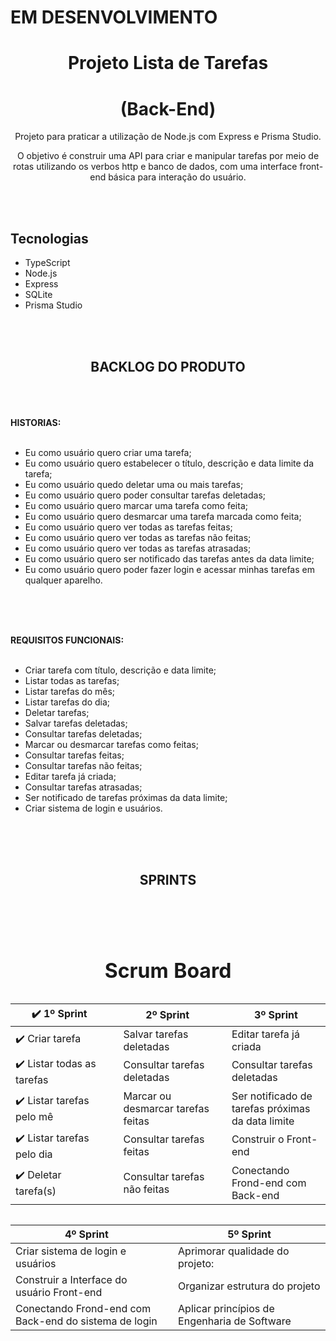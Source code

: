 # EM DESENVOLVIMENTO

<div align="center">

# Projeto Lista de Tarefas

# (Back-End)

Projeto para praticar a utilização de Node.js com Express e Prisma Studio.

O objetivo é construir uma API para criar e manipular tarefas por meio de rotas utilizando os verbos http e banco de dados, com uma interface front-end básica para interação do usuário.

</div>

<br><br>

## Tecnologias

- TypeScript
- Node.js
- Express
- SQLite
- Prisma Studio

<br><br>

<div align="center">

## BACKLOG DO PRODUTO

</div>
<br><br><br>

<strong>
HISTORIAS:
</strong>
<br><br>

- Eu como usuário quero criar uma tarefa;
- Eu como usuário quero estabelecer o título, descrição e data limite da tarefa;
- Eu como usuário quedo deletar uma ou mais tarefas;
- Eu como usuário quero poder consultar tarefas deletadas;
- Eu como usuário quero marcar uma tarefa como feita;
- Eu como usuário quero desmarcar uma tarefa marcada como feita;
- Eu como usuário quero ver todas as tarefas feitas;
- Eu como usuário quero ver todas as tarefas não feitas;
- Eu como usuário quero ver todas as tarefas atrasadas;
- Eu como usuário quero ser notificado das tarefas antes
  da data limite;
- Eu como usuário quero poder fazer login e acessar minhas 
tarefas em qualquer aparelho.

<br><br><br>

<strong>
REQUISITOS FUNCIONAIS:
</strong>
<br><br>

- Criar tarefa com título, descrição e data limite;
- Listar todas as tarefas;
- Listar tarefas do mês;
- Listar tarefas do dia;
- Deletar tarefas;
- Salvar tarefas deletadas;
- Consultar tarefas deletadas;
- Marcar ou desmarcar tarefas como feitas;
- Consultar tarefas feitas;
- Consultar tarefas não feitas;
- Editar tarefa já criada;
- Consultar tarefas atrasadas;
- Ser notificado de tarefas próximas da data limite;
- Criar sistema de login e usuários.

<br><br><br>

<div align="center">

## SPRINTS

</div>

<br><br>

<table width="100%" align="center">
      <caption> <h1 align="center">Scrum Board</h1> </caption>	         
       <thead>                      
               <th width="32%" style="text-align:center" colspan="1">✔️ 1º Sprint</th>       
               <th></th>         
               <th width="32%" style="text-align:center" colspan="2">2º Sprint</th>  
               <th></th> 
               <th width="32%" style="text-align:center" colspan="3">3º Sprint</th>    
       </thead>
       <tbody>          
           <tr>                           
                <td colspan="1">✔️ Criar tarefa</th>  
                <td></th>          
                <td colspan="2">Salvar tarefas deletadas</th>  
                <td></th> 
                 <td colspan="3">Editar tarefa já criada</td>
           </tr>
           <tr>             
                 <td colspan="1">✔️ Listar todas as tarefas</th> 
                  <td></th>  
                  <td colspan="2">Consultar tarefas deletadas</th>
                  <td></th> 
                 <td colspan="3">Consultar tarefas deletadas</td>
           </tr>
           <tr>             
                <td colspan="1">✔️ Listar tarefas pelo mê</th> 
                 <td></th>  
                 <td colspan="2">Marcar ou desmarcar tarefas feitas</th>
                 <td></th> 
                 <td colspan="3">Ser notificado de tarefas próximas da data limite</td>
           </tr>           
           <tr>             
                 <td colspan="1">✔️ Listar tarefas pelo dia</th> 
                  <td></th>    
                  <td colspan="2">Consultar tarefas feitas</th>
                  <td></th> 
                 <td colspan="3">Construir o Front-end</td>
           </tr>
           <tr>             
                 <td colspan="1">✔️ Deletar tarefa(s)</th> 
                  <td></th>  
                  <td colspan="2">Consultar tarefas não feitas</th>
                  <td></th>  
                 <td colspan="3">Conectando Frond-end com Back-end</td>
           </tr>
       </tbody>

</table>


<table width="64%" align="left">          
       <thead>                      
               <th width="49%" style="text-align:center" colspan="1">4º Sprint</th>       
               <th></th>         
               <th width="49%" style="text-align:center" colspan="2">5º Sprint</th>  
               <!-- <th></th> 
               <th width="32%" style="text-align:center" colspan="3">3º Sprint</th>     -->
       </thead>
       <tbody>          
           <tr>                           
                <td colspan="1">Criar sistema de login e usuários </th>  
                <td></th>          
                <td colspan="2">Aprimorar qualidade do projeto:</th>  
                <!-- <td></th> 
                 <td colspan="3">Editar tarefa já criada</td> -->
           </tr>
           <tr>             
                 <td colspan="1">Construir a Interface do usuário Front-end</th> 
                  <td></th>  
                  <td colspan="2">Organizar estrutura do projeto</th>
                  <!-- <td></th> 
                 <td colspan="3">Consultar tarefas deletadas</td> -->
           </tr>
           <tr>             
                <td colspan="1">Conectando Frond-end com Back-end do sistema de login</th> 
                 <td></th>  
                 <td colspan="2">Aplicar princípios de Engenharia de Software</th>
                 <!-- <td></th> 
                 <td colspan="3"></td> -->
           </tr>           
           <!-- <tr>              -->
                 <!-- <td colspan="1"></th>  -->
                  <!-- <td></th>    
                  <td colspan="2"></th>
                  <td></th> 
                 <td colspan="3"></td> -->
           <!-- </tr> -->
           <!-- <tr>              -->
                 <!-- <td colspan="1"></th>  -->
                  <!-- <td></th>  
                  <td colspan="2"></th>
                  <td></th>  
                 <td colspan="3"></td> -->
           <!-- </tr> -->
       </tbody>

</table>